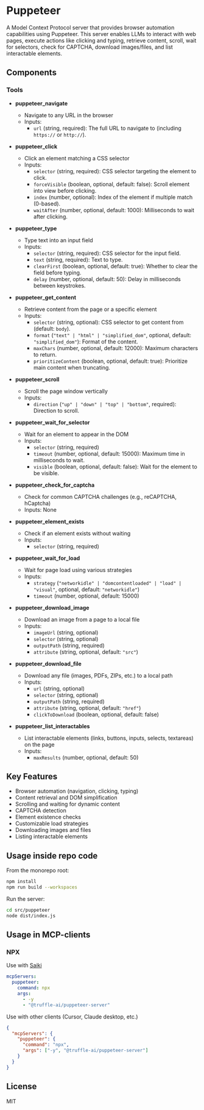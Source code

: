 # Puppeteer

A Model Context Protocol server that provides browser automation capabilities using Puppeteer. This server enables LLMs to interact with web pages, execute actions like clicking and typing, retrieve content, scroll, wait for selectors, check for CAPTCHA, download images/files, and list interactable elements.

## Components

### Tools

- **puppeteer_navigate**

  - Navigate to any URL in the browser
  - Inputs:
    - `url` (string, required): The full URL to navigate to (including `https://` or `http://`).

- **puppeteer_click**

  - Click an element matching a CSS selector
  - Inputs:
    - `selector` (string, required): CSS selector targeting the element to click.
    - `forceVisible` (boolean, optional, default: false): Scroll element into view before clicking.
    - `index` (number, optional): Index of the element if multiple match (0-based).
    - `waitAfter` (number, optional, default: 1000): Milliseconds to wait after clicking.

- **puppeteer_type**

  - Type text into an input field
  - Inputs:
    - `selector` (string, required): CSS selector for the input field.
    - `text` (string, required): Text to type.
    - `clearFirst` (boolean, optional, default: true): Whether to clear the field before typing.
    - `delay` (number, optional, default: 50): Delay in milliseconds between keystrokes.

- **puppeteer_get_content**

  - Retrieve content from the page or a specific element
  - Inputs:
    - `selector` (string, optional): CSS selector to get content from (default: `body`).
    - `format` (`"text" | "html" | "simplified_dom"`, optional, default: `"simplified_dom"`): Format of the content.
    - `maxChars` (number, optional, default: 12000): Maximum characters to return.
    - `prioritizeContent` (boolean, optional, default: true): Prioritize main content when truncating.

- **puppeteer_scroll**

  - Scroll the page window vertically
  - Inputs:
    - `direction` (`"up" | "down" | "top" | "bottom"`, required): Direction to scroll.

- **puppeteer_wait_for_selector**

  - Wait for an element to appear in the DOM
  - Inputs:
    - `selector` (string, required)
    - `timeout` (number, optional, default: 15000): Maximum time in milliseconds to wait.
    - `visible` (boolean, optional, default: false): Wait for the element to be visible.

- **puppeteer_check_for_captcha**

  - Check for common CAPTCHA challenges (e.g., reCAPTCHA, hCaptcha)
  - Inputs: None

- **puppeteer_element_exists**

  - Check if an element exists without waiting
  - Inputs:
    - `selector` (string, required)

- **puppeteer_wait_for_load**

  - Wait for page load using various strategies
  - Inputs:
    - `strategy` (`"networkidle" | "domcontentloaded" | "load" | "visual"`, optional, default: `"networkidle"`)
    - `timeout` (number, optional, default: 15000)

- **puppeteer_download_image**

  - Download an image from a page to a local file
  - Inputs:
    - `imageUrl` (string, optional)
    - `selector` (string, optional)
    - `outputPath` (string, required)
    - `attribute` (string, optional, default: `"src"`)

- **puppeteer_download_file**

  - Download any file (images, PDFs, ZIPs, etc.) to a local path
  - Inputs:
    - `url` (string, optional)
    - `selector` (string, optional)
    - `outputPath` (string, required)
    - `attribute` (string, optional, default: `"href"`)
    - `clickToDownload` (boolean, optional, default: false)

- **puppeteer_list_interactables**

  - List interactable elements (links, buttons, inputs, selects, textareas) on the page
  - Inputs:
    - `maxResults` (number, optional, default: 50)

## Key Features

- Browser automation (navigation, clicking, typing)
- Content retrieval and DOM simplification
- Scrolling and waiting for dynamic content
- CAPTCHA detection
- Element existence checks
- Customizable load strategies
- Downloading images and files
- Listing interactable elements

## Usage inside repo code

From the monorepo root:
```bash
npm install
npm run build --workspaces
```

Run the server:
```bash
cd src/puppeteer
node dist/index.js
```

## Usage in MCP-clients

### NPX

Use with [Saiki](https://github.com/truffle-ai/saiki)
```yaml
mcpServers:
  puppeteer:
    command: npx
    args:
      - -y
      - "@truffle-ai/puppeteer-server"
```

Use with other clients (Cursor, Claude desktop, etc.)
```json
{
  "mcpServers": {
    "puppeteer": {
      "command": "npx",
      "args": ["-y", "@truffle-ai/puppeteer-server"]
    }
  }
}
```


## License

MIT 